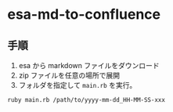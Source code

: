 # esa-md-to-confluence

## 手順

1. esa から markdown ファイルをダウンロード
2. zip ファイルを任意の場所で展開
3. フォルダを指定して `main.rb` を実行。

```sh
ruby main.rb /path/to/yyyy-mm-dd_HH-MM-SS-xxx
```

